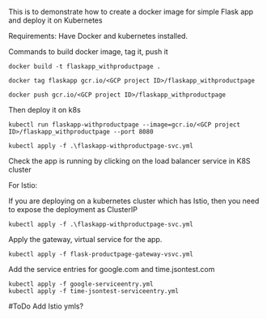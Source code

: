 This is to demonstrate how to create a docker image for simple Flask app
and deploy it on Kubernetes

Requirements:
	Have Docker and kubernetes installed.

Commands to build docker image, tag it, push it
	
	docker build -t flaskapp_withproductpage .
	
	docker tag flaskapp gcr.io/<GCP project ID>/flaskapp_withproductpage
	
	docker push gcr.io/<GCP project ID>/flaskapp_withproductpage


Then deploy it on k8s
	
	kubectl run flaskapp-withproductpage --image=gcr.io/<GCP project ID>/flaskapp_withproductpage --port 8080
	
	kubectl apply -f .\flaskapp-withproductpage-svc.yml
	
Check the app is running by clicking on the load balancer service in K8S cluster

For Istio:

If you are deploying on a kubernetes cluster which has Istio, then you need to expose the deployment as ClusterIP
	
	kubectl apply -f .\flaskapp-withproductpage-svc.yml
	
Apply the gateway, virtual service for the app.
	
	kubectl apply -f flask-productpage-gateway-vsvc.yml
Add the service entries for google.com and time.jsontest.com

	kubectl apply -f google-serviceentry.yml
	kubectl apply -f time-jsontest-serviceentry.yml
#ToDo
Add Istio ymls?
